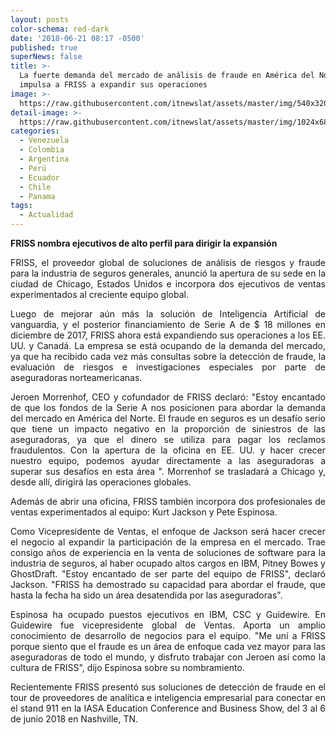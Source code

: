 ```yaml
---
layout: posts
color-schema: red-dark
date: '2018-06-21 08:17 -0500'
published: true
superNews: false
title: >-
  La fuerte demanda del mercado de análisis de fraude en América del Norte
  impulsa a FRISS a expandir sus operaciones
image: >-
  https://raw.githubusercontent.com/itnewslat/assets/master/img/540x320/Analisis-de-riesgo-p.jpg
detail-image: >-
  https://raw.githubusercontent.com/itnewslat/assets/master/img/1024x680/Analisis-de-riesgo-g.jpg
categories:
  - Venezuela
  - Colombia
  - Argentina
  - Perú
  - Ecuador
  - Chile
  - Panama
tags:
  - Actualidad
---
```

**FRISS nombra ejecutivos de alto perfil para dirigir la expansión**

<p style="text-align: justify;">FRISS, el proveedor global de soluciones de análisis de riesgos y fraude para la industria de seguros generales, anunció la apertura de su sede en la ciudad de Chicago, Estados Unidos e incorpora dos ejecutivos de ventas experimentados al creciente equipo global.</p>

<p style="text-align: justify;">Luego de mejorar aún más la solución de Inteligencia Artificial de vanguardia, y el posterior financiamiento de Serie A de $ 18 millones en diciembre de 2017, FRISS ahora está expandiendo sus operaciones a los EE. UU. y Canadá. La empresa se está ocupando de la demanda del mercado, ya que ha recibido cada vez más consultas sobre la detección de fraude, la evaluación de riesgos e investigaciones especiales por parte de aseguradoras norteamericanas.</p>

<p style="text-align: justify;">Jeroen Morrenhof, CEO y cofundador de FRISS declaró: "Estoy encantado de que los fondos de la Serie A nos posicionen para abordar la demanda del mercado en América del Norte. El fraude en seguros es un desafío serio que tiene un impacto  negativo en la proporción de siniestros de las aseguradoras, ya que el dinero se utiliza  para pagar los reclamos fraudulentos. Con la apertura de la oficina en EE. UU. y hacer crecer nuestro equipo, podemos ayudar directamente a las aseguradoras a superar sus desafíos en esta área ". Morrenhof se trasladará a Chicago y, desde allí, dirigirá las operaciones globales.</p>

<p style="text-align: justify;">Además de abrir una oficina, FRISS también incorpora dos profesionales de ventas experimentados al equipo: Kurt Jackson y Pete Espinosa.</p>

<p style="text-align: justify;">Como Vicepresidente de Ventas, el enfoque de Jackson será hacer crecer el negocio al expandir la participación de la empresa en el mercado. Trae consigo años de experiencia en la venta de soluciones de software para la industria de seguros, al haber ocupado altos cargos en IBM, Pitney Bowes y GhostDraft. "Estoy encantado de ser parte del equipo de FRISS", declaró Jackson. "FRISS ha demostrado su capacidad para abordar el fraude, que hasta la fecha ha sido un área desatendida por las aseguradoras".</p>

<p style="text-align: justify;">Espinosa ha ocupado puestos ejecutivos en IBM, CSC y Guidewire. En Guidewire fue vicepresidente global de Ventas. Aporta un amplio conocimiento de desarrollo de negocios para el equipo. "Me uní a FRISS porque siento que el fraude es un área de enfoque cada vez mayor para las aseguradoras de todo el mundo, y disfruto  trabajar con Jeroen así como la cultura de FRISS", dijo Espinosa sobre su nombramiento.</p>

<p style="text-align: justify;">Recientemente FRISS presentó sus soluciones de detección de fraude en el tour de proveedores de analítica e inteligencia empresarial para conectar en el stand 911 en la IASA Education Conference and Business Show, del 3 al 6 de junio 2018 en Nashville, TN.</p>